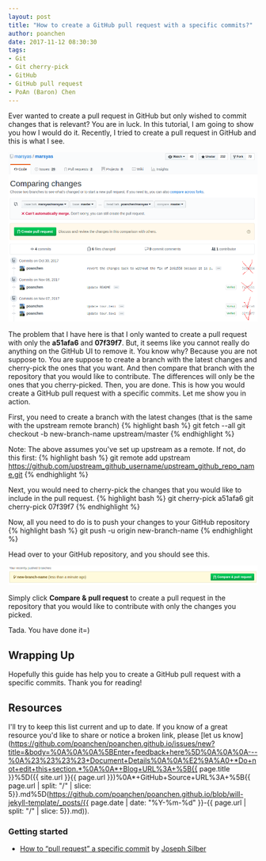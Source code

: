 ```yaml
---
layout: post
title: "How to create a GitHub pull request with a specific commits?"
author: poanchen
date: 2017-11-12 08:30:30
tags:
- Git
- Git cherry-pick
- GitHub
- GitHub pull request
- PoAn (Baron) Chen
---
```

Ever wanted to create a pull request in GitHub but only wished to commit changes that is relevant? You are in luck. In this tutorial, I am going to show you how I would do it. Recently, I tried to create a pull request in GitHub and this is what I see.

<img src="/img/2017/11/12/How-to-create-a-GitHub-pull-request-with-a-specific-commits/create pull request with other changes.png" alt="creating a pull request along with other changes">

The problem that I have here is that I only wanted to create a pull request with only the **a51afa6** and **07f39f7**. But, it seems like you cannot really do anything on the GitHub UI to remove it. You know why? Because you are not suppose to. You are suppose to create a branch with the latest changes and cherry-pick the ones that you want. And then compare that branch with the repository that you would like to contribute. The differences will only be the ones that you cherry-picked. Then, you are done. This is how you would create a GitHub pull request with a specific commits. Let me show you in action.

First, you need to create a branch with the latest changes (that is the same with the upstream remote branch)
{% highlight bash %}
  git fetch --all
  git checkout -b new-branch-name upstream/master
{% endhighlight %}

Note: The above assumes you've set up upstream as a remote. If not, do this first:
{% highlight bash %}
  git remote add upstream https://github.com/upstream_github_username/upstream_github_repo_name.git
{% endhighlight %}

Next, you would need to cherry-pick the changes that you would like to include in the pull request.
{% highlight bash %}
  git cherry-pick a51afa6
  git cherry-pick 07f39f7
{% endhighlight %}

Now, all you need to do is to push your changes to your GitHub repository
{% highlight bash %}
  git push -u origin new-branch-name
{% endhighlight %}

Head over to your GitHub repository, and you should see this.

<img src="/img/2017/11/12/How-to-create-a-GitHub-pull-request-with-a-specific-commits/recently pushed branch.png" alt="Recently pushed branch">

Simply click **Compare & pull request** to create a pull request in the repository that you would like to contribute with only the changes you picked.

Tada. You have done it=)

## Wrapping Up

Hopefully this guide has help you to create a GitHub pull request with a specific commits. Thank you for reading!

## Resources

I'll try to keep this list current and up to date. If you know of a great resource you'd like to share or notice a broken link, please [let us know](https://github.com/poanchen/poanchen.github.io/issues/new?title=&body=%0A%0A%0A%5BEnter+feedback+here%5D%0A%0A%0A---%0A%23%23%23%23+Document+Details%0A%0A%E2%9A%A0+*Do+not+edit+this+section.*%0A%0A*+Blog+URL%3A+%5B{{ page.title }}%5D({{ site.url }}{{ page.url }})%0A*+GitHub+Source+URL%3A+%5B{{ page.url | split: "/" | slice: 5}}.md%5D(https://github.com/poanchen/poanchen.github.io/blob/will-jekyll-template/_posts/{{ page.date | date: "%Y-%m-%d" }}-{{ page.url | split: "/" | slice: 5}}.md)).

### Getting started

* [How to “pull request” a specific commit](https://stackoverflow.com/questions/34027850/how-to-pull-request-a-specific-commit) by [Joseph Silber](https://stackoverflow.com/users/825568/joseph-silber)
